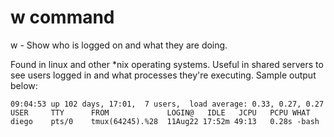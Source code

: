# w command

w - Show who is logged on and what they are doing.

Found in linux and other *nix operating systems. Useful in shared servers to see users logged in and what processes they're executing.
Sample output below:

```
09:04:53 up 102 days, 17:01,  7 users,  load average: 0.33, 0.27, 0.27
USER     TTY      FROM             LOGIN@   IDLE   JCPU   PCPU WHAT
diego    pts/0    tmux(64245).%28  11Aug22 17:52m 49:13   0.28s -bash
```
